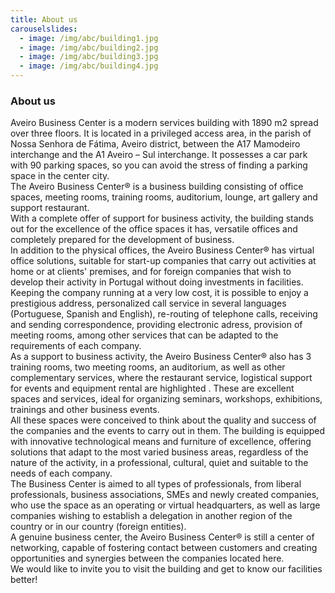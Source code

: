 ```yaml
---
title: About us
carouselslides:
  - image: /img/abc/building1.jpg
  - image: /img/abc/building2.jpg
  - image: /img/abc/building3.jpg
  - image: /img/abc/building4.jpg
---
```

<h3 class="f4 b lh-title mb2">About us</h3>

 <div class='pv2'>
Aveiro Business Center is a modern services building with 1890 m2 spread over
three floors. It is located in a privileged access area, in the parish of Nossa Senhora de
Fátima, Aveiro district, between the A17 Mamodeiro interchange and the A1 Aveiro –
Sul interchange. It possesses a car park with 90 parking spaces, so you can avoid the
stress of finding a parking space in the center city.
</div>
 <div class='pv2'>
The Aveiro Business Center® is a business building consisting of office spaces, meeting
rooms, training rooms, auditorium, lounge, art gallery and support restaurant.
</div>
 <div class='pv2'>
With a complete offer of support for business activity, the building stands out for the
excellence of the office spaces it has, versatile offices and completely prepared for the
development of business.
</div>
 <div class='pv2'>
In addition to the physical offices, the Aveiro Business Center® has virtual office
solutions, suitable for start-up companies that carry out activities at home or at clients'
premises, and for foreign companies that wish to develop their activity in Portugal
without doing investments in facilities. Keeping the company running at a very low cost,
it is possible to enjoy a prestigious address, personalized call service in several languages
(Portuguese, Spanish and English), re-routing of telephone calls, receiving and sending
correspondence, providing electronic adress, provision of meeting rooms, among other
services that can be adapted to the requirements of each company.
</div>
 <div class='pv2'>
As a support to business activity, the Aveiro Business Center® also has 3 training rooms,
two meeting rooms, an auditorium, as well as other complementary services, where the
restaurant service, logistical support for events and equipment rental are highlighted .
These are excellent spaces and services, ideal for organizing seminars, workshops,
exhibitions, trainings and other business events.
</div>
 <div class='pv2'>
All these spaces were conceived to think about the quality and success of the companies
and the events to carry out in them. The building is equipped with innovative
technological means and furniture of excellence, offering solutions that adapt to the
most varied business areas, regardless of the nature of the activity, in a professional,
cultural, quiet and suitable to the needs of each company.
</div>
 <div class='pv2'>
The Business Center is aimed to all types of professionals, from liberal professionals,
business associations, SMEs and newly created companies, who use the space as an
operating or virtual headquarters, as well as large companies wishing to establish a
delegation in another region of the country or in our country (foreign entities).
</div>
 <div class='pv2'>
A genuine business center, the Aveiro Business Center® is still a center of networking,
capable of fostering contact between customers and creating opportunities and
synergies between the companies located here.
</div>
 <div class='pv2'>
We would like to invite you to visit the building and get to know our facilities better!
</div>
